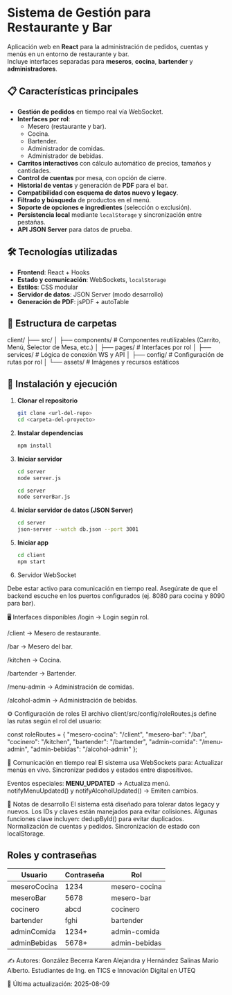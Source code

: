 # Sistema de Gestión para Restaurante y Bar

Aplicación web en **React** para la administración de pedidos, cuentas y menús en un entorno de restaurante y bar.  
Incluye interfaces separadas para **meseros**, **cocina**, **bartender** y **administradores**.

## 📋 Características principales

- **Gestión de pedidos** en tiempo real vía WebSocket.
- **Interfaces por rol**:
  - Mesero (restaurante y bar).
  - Cocina.
  - Bartender.
  - Administrador de comidas.
  - Administrador de bebidas.
- **Carritos interactivos** con cálculo automático de precios, tamaños y cantidades.
- **Control de cuentas** por mesa, con opción de cierre.
- **Historial de ventas** y generación de **PDF** para el bar.
- **Compatibilidad con esquema de datos nuevo y legacy**.
- **Filtrado y búsqueda** de productos en el menú.
- **Soporte de opciones e ingredientes** (selección o exclusión).
- **Persistencia local** mediante `localStorage` y sincronización entre pestañas.
- **API JSON Server** para datos de prueba.

## 🛠️ Tecnologías utilizadas

- **Frontend**: React + Hooks
- **Estado y comunicación**: WebSockets, `localStorage`
- **Estilos**: CSS modular
- **Servidor de datos**: JSON Server (modo desarrollo)
- **Generación de PDF**: jsPDF + autoTable

## 📂 Estructura de carpetas

client/
├── src/
│ ├── components/ # Componentes reutilizables (Carrito, Menú, Selector de Mesa, etc.)
│ ├── pages/ # Interfaces por rol
│ ├── services/ # Lógica de conexión WS y API
│ ├── config/ # Configuración de rutas por rol
│ └── assets/ # Imágenes y recursos estáticos


## 🚀 Instalación y ejecución

1. **Clonar el repositorio**
   ```bash
   git clone <url-del-repo>
   cd <carpeta-del-proyecto>

2. **Instalar dependencias**
    ```bash
    npm install

3. **Iniciar servidor**
    ```bash
    cd server
    node server.js

    cd server
    node serverBar.js

4. **Iniciar servidor de datos (JSON Server)**
    ```bash
    cd server
    json-server --watch db.json --port 3001

5. **Iniciar app**
    ```bash
    cd client
    npm start

6. Servidor WebSocket

Debe estar activo para comunicación en tiempo real.
Asegúrate de que el backend escuche en los puertos configurados (ej. 8080 para cocina y 8090 para bar).

🖥️ Interfaces disponibles
/login → Login según rol.

/client → Mesero de restaurante.

/bar → Mesero del bar.

/kitchen → Cocina.

/bartender → Bartender.

/menu-admin → Administración de comidas.

/alcohol-admin → Administración de bebidas.

⚙️ Configuración de roles
El archivo client/src/config/roleRoutes.js define las rutas según el rol del usuario:

const roleRoutes = {
  "mesero-cocina": "/client",
  "mesero-bar": "/bar",
  "cocinero": "/kitchen",
  "bartender": "/bartender",
  "admin-comida": "/menu-admin",
  "admin-bebidas": "/alcohol-admin"
};

📡 Comunicación en tiempo real
El sistema usa WebSockets para:
Actualizar menús en vivo.
Sincronizar pedidos y estados entre dispositivos.

Eventos especiales:
__MENU_UPDATED__ → Actualiza menú.
notifyMenuUpdated() y notifyAlcoholUpdated() → Emiten cambios.

📑 Notas de desarrollo
El sistema está diseñado para tolerar datos legacy y nuevos.
Los IDs y claves están manejados para evitar colisiones.
Algunas funciones clave incluyen:
dedupById() para evitar duplicados.
Normalización de cuentas y pedidos.
Sincronización de estado con localStorage.

## Roles y contraseñas

| Usuario       | Contraseña | Rol            |
|---------------|------------|----------------|
| meseroCocina  | 1234       | mesero-cocina  |
| meseroBar     | 5678       | mesero-bar     |
| cocinero      | abcd       | cocinero       |
| bartender     | fghi       | bartender      |
| adminComida   | 1234+      | admin-comida   |
| adminBebidas  | 5678+      | admin-bebidas  |


✍️ Autores: González Becerra Karen Alejandra y Hernández Salinas Mario Alberto. Estudiantes de Ing. en TICS e Innovación Digital en UTEQ

📅 Última actualización: 2025-08-09
